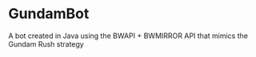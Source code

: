 # GundamBot
A bot created in Java using the BWAPI + BWMIRROR API that mimics the Gundam Rush strategy
